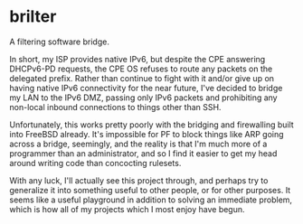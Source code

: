 brilter
=======

A filtering software bridge.

In short, my ISP provides native IPv6, but despite the CPE answering DHCPv6-PD requests, the CPE OS refuses to route any packets on the delegated prefix.  Rather than continue to fight with it and/or give up on having native IPv6 connectivity for the near future, I've decided to bridge my LAN to the IPv6 DMZ, passing only IPv6 packets and prohibiting any non-local inbound connections to things other than SSH.

Unfortunately, this works pretty poorly with the bridging and firewalling built into FreeBSD already.  It's impossible for PF to block things like ARP going across a bridge, seemingly, and the reality is that I'm much more of a programmer than an administrator, and so I find it easier to get my head around writing code than concocting rulesets.

With any luck, I'll actually see this project through, and perhaps try to generalize it into something useful to other people, or for other purposes.  It seems like a useful playground in addition to solving an immediate problem, which is how all of my projects which I most enjoy have begun.
